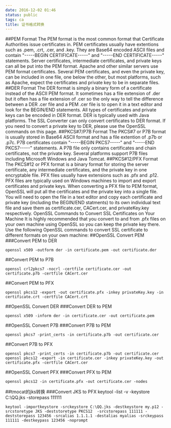 ```yaml
---
date: 2016-12-02 01:46
status: public
tags: ca
title: 证书格式转换
---
```

##PEM Format
The PEM format is the most common format that Certificate Authorities issue certificates in. PEM certificates usually have extentions such as .pem, .crt, .cer, and .key. They are Base64 encoded ASCII files and contain "-----BEGIN CERTIFICATE-----" and "-----END CERTIFICATE-----" statements. Server certificates, intermediate certificates, and private keys can all be put into the PEM format.
Apache and other similar servers use PEM format certificates. Several PEM certificates, and even the private key, can be included in one file, one below the other, but most platforms, such as Apache, expect the certificates and private key to be in separate files.
##DER Format
The DER format is simply a binary form of a certificate instead of the ASCII PEM format. It sometimes has a file extension of .der but it often has a file extension of .cer so the only way to tell the difference between a DER .cer file and a PEM .cer file is to open it in a text editor and look for the BEGIN/END statements. All types of certificates and private keys can be encoded in DER format. DER is typically used with Java platforms. The SSL Converter can only convert certificates to DER format. If you need to convert a private key to DER, please use the OpenSSL commands on this page.
##PKCS#7/P7B Format
The PKCS#7 or P7B format is usually stored in Base64 ASCII format and has a file extention of .p7b or .p7c. P7B certificates contain "-----BEGIN PKCS7-----" and "-----END PKCS7-----" statements. A P7B file only contains certificates and chain certificates, not the private key. Several platforms support P7B files including Microsoft Windows and Java Tomcat.
##PKCS#12/PFX Format
The PKCS#12 or PFX format is a binary format for storing the server certificate, any intermediate certificates, and the private key in one encryptable file. PFX files usually have extensions such as .pfx and .p12. PFX files are typically used on Windows machines to import and export certificates and private keys.
When converting a PFX file to PEM format, OpenSSL will put all the certificates and the private key into a single file. You will need to open the file in a text editor and copy each certificate and private key (including the BEGIN/END statments) to its own individual text file and save them as certificate.cer, CACert.cer, and privateKey.key respectively.
OpenSSL Commands to Convert SSL Certificates on Your Machine
It is highly recommended that you convert to and from .pfx files on your own machine using OpenSSL so you can keep the private key there. Use the following OpenSSL commands to convert SSL certificate to different formats on your own machine:
##OpenSSL Convert PEM
###Convert PEM to DER

    openssl x509 -outform der -in certificate.pem -out certificate.der

##Convert PEM to P7B
    
    openssl crl2pkcs7 -nocrl -certfile certificate.cer -out certificate.p7b -certfile CACert.cer

##Convert PEM to PFX

    openssl pkcs12 -export -out certificate.pfx -inkey privateKey.key -in certificate.crt -certfile CACert.crt

##OpenSSL Convert DER
###Convert DER to PEM

    openssl x509 -inform der -in certificate.cer -out certificate.pem

##OpenSSL Convert P7B
###Convert P7B to PEM
    
    openssl pkcs7 -print_certs -in certificate.p7b -out certificate.cer

##Convert P7B to PFX

    openssl pkcs7 -print_certs -in certificate.p7b -out certificate.cer
    openssl pkcs12 -export -in certificate.cer -inkey privateKey.key -out certificate.pfx -certfile CACert.cer

##OpenSSL Convert PFX
###Convert PFX to PEM

    openssl pkcs12 -in certificate.pfx -out certificate.cer -nodes

##tmocat的jks转换
###Convert JKS to PFX
    keytool -list -v -keystore  C:\QQ.jks -storepass 111111
    
    keytool -importkeystore -srckeystore C:\QQ.jks -destkeystore my.p12 -srcstoretype JKS -deststoretype PKCS12  -srcstorepass 111111 -deststorepass 123456 -srcalias 1.1.1.1 -destalias myalias -srckeypass 111111 -destkeypass 123456 -noprompt